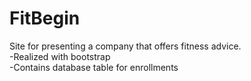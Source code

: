 # FitBegin
Site for presenting a company that offers fitness advice.<br />
-Realized with bootstrap<br />
-Contains database table for enrollments<br />
